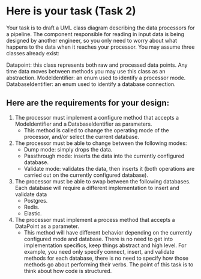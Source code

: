 # Here is your task (Task 2)
Your task is to draft a UML class diagram describing the data processors for a pipeline. The component responsible for reading in input data is being designed by another engineer, so you only need to worry about what happens to the data when it reaches your processor. You may assume three classes already exist:

Datapoint: this class represents both raw and processed data points. Any time data moves between methods you may use this class as an abstraction.
ModeIdentifier: an enum used to identify a processor mode.
DatabaseIdentifier: an enum used to identify a database connection.

## Here are the requirements for your design:

1. The processor must implement a configure method that accepts a ModeIdentifier and a DatabaseIdentifier as parameters.
   - This method is called to change the operating mode of the processor, and/or select the current database.
2. The processor must be able to change between the following modes:
   - Dump mode: simply drops the data.
   - Passthrough mode: inserts the data into the currently configured database.
   - Validate mode: validates the data, then inserts it (both operations are carried out on the currently configured database).
3. The processor must be able to swap between the following databases. Each database will require a different implementation to insert and validate data
   - Postgres.
   - Redis.
   - Elastic.
4. The processor must implement a process method that accepts a DataPoint as a parameter.
   - This method will have different behavior depending on the currently configured mode and database.
There is no need to get into implementation specifics, keep things abstract and high level. For example, you need only specify connect, insert, and validate methods for each database, there is no need to specify how those methods go about performing their verbs. The point of this task is to think about how code is structured.